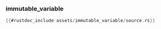 ### immutable_variable

```rust
{{#rustdoc_include assets/immutable_variable/source.rs}}
```
<div class="flex-container vis_block" style="position:relative; margin-left:-75px; margin-right:-75px; display: flex;">
	<object type="image/svg+xml" class="immutable_variable code_panel" data="assets/immutable_variable/vis_code.svg"></object>
	<object type="image/svg+xml" class="immutable_variable tl_panel" data="assets/immutable_variable/vis_timeline.svg" style="width: auto;" onmouseenter="helpers('immutable_variable')"></object>
</div>